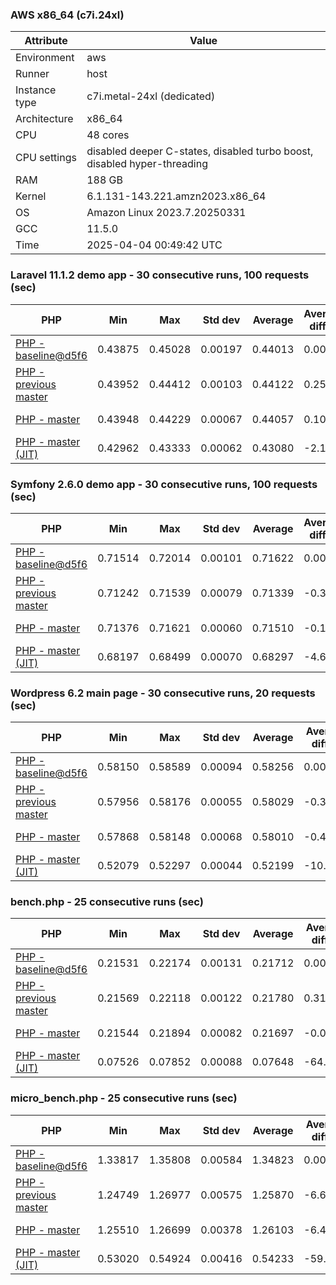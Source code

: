 ### AWS x86_64 (c7i.24xl)

|  Attribute    |     Value      |
|---------------|----------------|
| Environment   |aws|
| Runner        |host|
| Instance type |c7i.metal-24xl (dedicated)|
| Architecture  |x86_64
| CPU           |48 cores|
| CPU settings  |disabled deeper C-states, disabled turbo boost, disabled hyper-threading|
| RAM           |188 GB|
| Kernel        |6.1.131-143.221.amzn2023.x86_64|
| OS            |Amazon Linux 2023.7.20250331|
| GCC           |11.5.0|
| Time          |2025-04-04 00:49:42 UTC|

### Laravel 11.1.2 demo app - 30 consecutive runs, 100 requests (sec)

|     PHP     |     Min     |     Max     |    Std dev   |   Average  |  Average diff % |   Median   | Median diff % |     Memory    |
|-------------|-------------|-------------|--------------|------------|-----------------|------------|---------------|---------------|
|[PHP - baseline@d5f6](https://github.com/php/php-src/commit/d5f6e56610)|0.43875|0.45028|0.00197|0.44013|0.00%|0.43985|0.00%|41.84 MB|
|[PHP - previous master](https://github.com/php/php-src/commit/f4954df0c9)|0.43952|0.44412|0.00103|0.44122|0.25%|0.44114|0.29%|41.89 MB|
|[PHP - master](https://github.com/php/php-src/commit/68665d3cb5)|0.43948|0.44229|0.00067|0.44057|0.10%|0.44054|0.16%|41.89 MB|
|[PHP - master (JIT)](https://github.com/php/php-src/commit/68665d3cb5)|0.42962|0.43333|0.00062|0.43080|-2.12%|0.43073|-2.07%|50.87 MB|

### Symfony 2.6.0 demo app - 30 consecutive runs, 100 requests (sec)

|     PHP     |     Min     |     Max     |    Std dev   |   Average  |  Average diff % |   Median   | Median diff % |     Memory    |
|-------------|-------------|-------------|--------------|------------|-----------------|------------|---------------|---------------|
|[PHP - baseline@d5f6](https://github.com/php/php-src/commit/d5f6e56610)|0.71514|0.72014|0.00101|0.71622|0.00%|0.71594|0.00%|37.50 MB|
|[PHP - previous master](https://github.com/php/php-src/commit/f4954df0c9)|0.71242|0.71539|0.00079|0.71339|-0.39%|0.71310|-0.40%|37.63 MB|
|[PHP - master](https://github.com/php/php-src/commit/68665d3cb5)|0.71376|0.71621|0.00060|0.71510|-0.16%|0.71505|-0.12%|37.63 MB|
|[PHP - master (JIT)](https://github.com/php/php-src/commit/68665d3cb5)|0.68197|0.68499|0.00070|0.68297|-4.64%|0.68291|-4.61%|44.71 MB|

### Wordpress 6.2 main page - 30 consecutive runs, 20 requests (sec)

|     PHP     |     Min     |     Max     |    Std dev   |   Average  |  Average diff % |   Median   | Median diff % |     Memory    |
|-------------|-------------|-------------|--------------|------------|-----------------|------------|---------------|---------------|
|[PHP - baseline@d5f6](https://github.com/php/php-src/commit/d5f6e56610)|0.58150|0.58589|0.00094|0.58256|0.00%|0.58232|0.00%|43.05 MB|
|[PHP - previous master](https://github.com/php/php-src/commit/f4954df0c9)|0.57956|0.58176|0.00055|0.58029|-0.39%|0.58021|-0.36%|43.03 MB|
|[PHP - master](https://github.com/php/php-src/commit/68665d3cb5)|0.57868|0.58148|0.00068|0.58010|-0.42%|0.58005|-0.39%|43.03 MB|
|[PHP - master (JIT)](https://github.com/php/php-src/commit/68665d3cb5)|0.52079|0.52297|0.00044|0.52199|-10.40%|0.52198|-10.36%|62.14 MB|

### bench.php - 25 consecutive runs (sec)

|     PHP     |     Min     |     Max     |    Std dev   |   Average  |  Average diff % |   Median   | Median diff % |     Memory    |
|-------------|-------------|-------------|--------------|------------|-----------------|------------|---------------|---------------|
|[PHP - baseline@d5f6](https://github.com/php/php-src/commit/d5f6e56610)|0.21531|0.22174|0.00131|0.21712|0.00%|0.21705|0.00%|26.22 MB|
|[PHP - previous master](https://github.com/php/php-src/commit/f4954df0c9)|0.21569|0.22118|0.00122|0.21780|0.31%|0.21764|0.27%|26.24 MB|
|[PHP - master](https://github.com/php/php-src/commit/68665d3cb5)|0.21544|0.21894|0.00082|0.21697|-0.07%|0.21677|-0.13%|26.24 MB|
|[PHP - master (JIT)](https://github.com/php/php-src/commit/68665d3cb5)|0.07526|0.07852|0.00088|0.07648|-64.78%|0.07630|-64.85%|27.40 MB|

### micro_bench.php - 25 consecutive runs (sec)

|     PHP     |     Min     |     Max     |    Std dev   |   Average  |  Average diff % |   Median   | Median diff % |     Memory    |
|-------------|-------------|-------------|--------------|------------|-----------------|------------|---------------|---------------|
|[PHP - baseline@d5f6](https://github.com/php/php-src/commit/d5f6e56610)|1.33817|1.35808|0.00584|1.34823|0.00%|1.34940|0.00%|20.48 MB|
|[PHP - previous master](https://github.com/php/php-src/commit/f4954df0c9)|1.24749|1.26977|0.00575|1.25870|-6.64%|1.25801|-6.77%|20.50 MB|
|[PHP - master](https://github.com/php/php-src/commit/68665d3cb5)|1.25510|1.26699|0.00378|1.26103|-6.47%|1.26032|-6.60%|20.50 MB|
|[PHP - master (JIT)](https://github.com/php/php-src/commit/68665d3cb5)|0.53020|0.54924|0.00416|0.54233|-59.77%|0.54356|-59.72%|21.82 MB|
